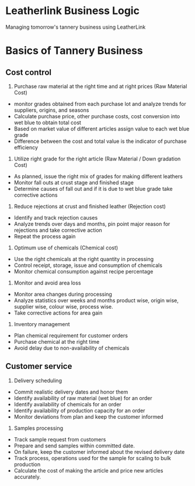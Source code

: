 # Leatherlink Business Logic #
Managing tomorrow's tannery business using LeatherLink

# Basics of Tannery Business #

## Cost control ##
  1. Purchase raw material at the right time and at right prices (Raw Material Cost)
  * monitor grades obtained from each purchase lot and analyze trends for suppliers,   origins, and seasons
  * Calculate purchase price, other purchase costs, cost conversion into wet blue to obtain total cost
  * Based on market value of different articles assign value to each wet blue grade
  * Difference between the cost and total value is the indicator of purchase efficiency

  1. Utilize right grade for the right article (Raw Material / Down gradation Cost)
  * As planned, issue the right mix of grades for making different leathers
  * Monitor fall outs at crust stage and finished stage
  * Determine causes of fall out and if it is due to wet blue grade take corrective actions

  1. Reduce rejections at crust and finished leather (Rejection cost)
  * Identify and track rejection causes
  * Analyze trends over days and months, pin point major reason for rejections and take corrective action
  * Repeat the process again

  1. Optimum use of chemicals (Chemical cost)
  * Use the right chemicals at the right quantity in processing
  * Control receipt, storage, issue and consumption of chemicals
  * Monitor chemical consumption against recipe percentage

  1. Monitor and avoid area loss
  * Monitor area changes during processing
  * Analyze statistics over weeks and months product wise, origin wise, supplier wise, colour wise, process wise.
  * Take corrective actions for area gain

  1. Inventory management
  * Plan chemical requirement for customer orders
  * Purchase chemical at the right time
  * Avoid delay due to non-availability of chemicals

## Customer service ##
  1. Delivery scheduling
  * Commit realistic delivery dates and honor them
  * Identify availability of raw material (wet blue) for an order
  * Identify availability of chemicals for an order
  * Identify availability of production capacity for an order
  * Monitor deviations from plan and keep the customer informed

  1. Samples processing
  * Track sample request from customers
  * Prepare and send samples within committed date.
  * On failure, keep the customer informed about the revised delivery date
  * Track process, operations used for the sample for scaling to bulk production
  * Calculate the cost of making the article and price new articles accurately.